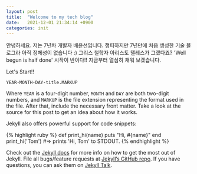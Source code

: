 ```yaml
---
layout: post
title:  "Welcome to my tech blog"
date:   2021-12-01 21:34:14 +0900
categories: init
---
```

안녕하세요. 저는 7년차 개발자 배윤선입니다. 
챙피하지만 7년만에 처음 생성한 기술 블로그라 아직 정체성이 없습니다 :) 
그리스 철학자 아리스토 텔레스가 그랬다죠? 'Well begun is half done' 시작이 반이다!!  지금부터 열심히 채워 보겠습니다.

Let's Start!! 

`YEAR-MONTH-DAY-title.MARKUP`

Where `YEAR` is a four-digit number, `MONTH` and `DAY` are both two-digit numbers, and `MARKUP` is the file extension representing the format used in the file. After that, include the necessary front matter. Take a look at the source for this post to get an idea about how it works.

Jekyll also offers powerful support for code snippets:

{% highlight ruby %}
def print_hi(name)
  puts "Hi, #{name}"
end
print_hi('Tom')
#=> prints 'Hi, Tom' to STDOUT.
{% endhighlight %}

Check out the [Jekyll docs][jekyll-docs] for more info on how to get the most out of Jekyll. File all bugs/feature requests at [Jekyll’s GitHub repo][jekyll-gh]. If you have questions, you can ask them on [Jekyll Talk][jekyll-talk].

[jekyll-docs]: https://jekyllrb.com/docs/home
[jekyll-gh]:   https://github.com/jekyll/jekyll
[jekyll-talk]: https://talk.jekyllrb.com/
